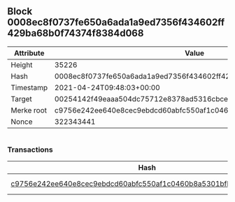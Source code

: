 ## Block 0008ec8f0737fe650a6ada1a9ed7356f434602ff429ba68b0f74374f8384d068

Attribute | Value
--- | ---
Height | 35226
Hash | 0008ec8f0737fe650a6ada1a9ed7356f434602ff429ba68b0f74374f8384d068
Timestamp | 2021-04-24T09:48:03+00:00
Target | 00254142f49eaaa504dc75712e8378ad5316cbcead634704b3734b6271167cc4
Merke root | c9756e242ee640e8cec9ebdcd60abfc550af1c0460b8a5301bfbc10a0ba6909b
Nonce | 322343441

```

```

### Transactions

Hash | Amount
--- | ---
[c9756e242ee640e8cec9ebdcd60abfc550af1c0460b8a5301bfbc10a0ba6909b](c9756e242ee640e8cec9ebdcd60abfc550af1c0460b8a5301bfbc10a0ba6909b.md) | 10.00000000 SKEPTI 
